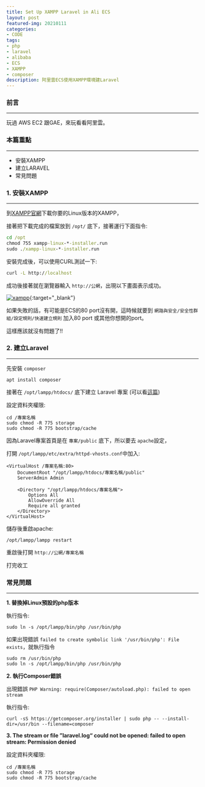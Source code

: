 ```yaml
---
title: Set Up XAMPP Laravel in Ali ECS
layout: post
featured-img: 20210111
categories:
- CODE
tags:
- php
- laravel
- alibaba
- ECS
- XAMPP
- composer
description: 阿里雲ECS使用XAMPP環境建Laravel
---
```


### 前言
---
玩過 AWS EC2 跟GAE，來玩看看阿里雲。

### 本篇重點
---

* 安裝XAMPP
* 建立LARAVEL
* 常見問題

### 1. 安裝XAMPP
---

到[XAMPP官網](https://www.apachefriends.org/zh_tw/download.html)下載你要的Linux版本的XAMPP，

接著把下載完成的檔案放到 `/opt/` 底下，接著運行下面指令:

```cmd
cd /opt
chmod 755 xampp-linux-*-installer.run
sudo ./xampp-linux-*-installer.run
```
安裝完成後，可以使用CURL測試一下:

```cmd
curl -L http://localhost
```

成功後接著就在瀏覽器輸入 `http://公網`，出現以下畫面表示成功。

[![xampp](https://i.imgur.com/SOFQXpF.png)](https://i.imgur.com/SOFQXpF.png){:target="_blank"}

如果失敗的話，有可能是ECS的80 port沒有開，這時候就要到 `網路與安全/安全性群組/設定規則/快速建立規則` 加入80 port 或其他你想開的port。

這樣應該就沒有問題了!!

### 2. 建立Laravel
---

先安裝 `composer`

```
apt install composer
```

接著在 `/opt/lampp/htdocs/` 底下建立 Laravel 專案 (可以看[這篇](https://jhuei.com/code/2020/04/21/laravel-myweb-1.html))

設定資料夾權限:

```
cd /專案名稱
sudo chmod -R 775 storage
sudo chmod -R 775 bootstrap/cache
```

因為Laravel專案首頁是在 `專案/public` 底下，所以要去 `apache`設定，

打開 `/opt/lampp/etc/extra/httpd-vhosts.conf`中加入:

```
<VirtualHost /專案名稱:80>
    DocumentRoot "/opt/lampp/htdocs/專案名稱/public"
    ServerAdmin Admin

    <Directory "/opt/lampp/htdocs/專案名稱">
        Options All
        AllowOverride All
        Require all granted
    </Directory>
</VirtualHost>
```

儲存後重啟apache:

```
/opt/lampp/lampp restart
```

重啟後打開 `http://公網/專案名稱`

打完收工


### 常見問題
---

**1. 替換掉Linux預設的php版本**

執行指令:

```
sudo ln -s /opt/lampp/bin/php /usr/bin/php
```

如果出現錯誤 `failed to create symbolic link '/usr/bin/php': File exists`，就執行指令

```
sudo rm /usr/bin/php
sudo ln -s /opt/lampp/bin/php /usr/bin/php
```

**2. 執行Composer錯誤**

出現錯誤 `PHP Warning: require(Composer/autoload.php): failed to open stream`

執行指令:

```
curl -sS https://getcomposer.org/installer | sudo php -- --install-dir=/usr/bin --filename=composer
```

**3. The stream or file ”laravel.log“ could not be opened: failed to open stream: Permission denied**

設定資料夾權限:

```
cd /專案名稱
sudo chmod -R 775 storage
sudo chmod -R 775 bootstrap/cache
```
